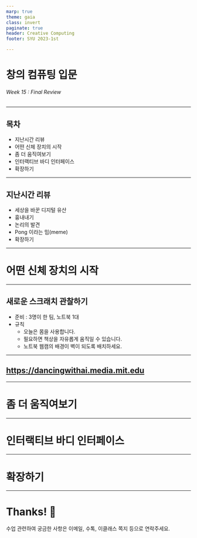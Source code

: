 ```yaml
---
marp: true
theme: gaia
class: invert
paginate: true
header: Creative Computing
footer: SYU 2023-1st

---
```

<!--
_class: lead
_paginate: false
-->
# **창의 컴퓨팅 입문**
###### Week 15 : Final Review

---
## 목차
* 지난시간 리뷰
* 어떤 신체 장치의 시작
* 좀 더 움직여보기
* 인터랙티브 바디 인터페이스
* 확장하기

---
## 지난시간 리뷰
* 세상을 바꾼 디지털 유산
* 흉내내기
* 논리의 발견
* Pong 이라는 밈(meme)
* 확장하기

---
<!--
_class: lead
_paginate: false
-->
# 어떤 신체 장치의 시작

---
## 새로운 스크래치 관찰하기
* 준비 : 3명이 한 팀, 노트북 1대
* 규칙
  - 오늘은 몸을 사용합니다.
  - 필요하면 책상을 자유롭게 움직일 수 있습니다.
  - 노트북 웹캠의 배경이 벽이 되도록 배치하세요.

---
## https://dancingwithai.media.mit.edu


---
<!--
_class: lead
_paginate: false
-->
# 좀 더 움직여보기 

---
<!--
_class: lead
_paginate: false
-->
# 인터랙티브 바디 인터페이스

---
<!--
_class: lead
_paginate: false
-->
# 확장하기

---
<!--
_class: lead
_paginate: false
-->
# Thanks! 🎉 

수업 관련하여 궁금한 사항은 
이메일, 수톡, 이클래스 쪽지 등으로 연락주세요.